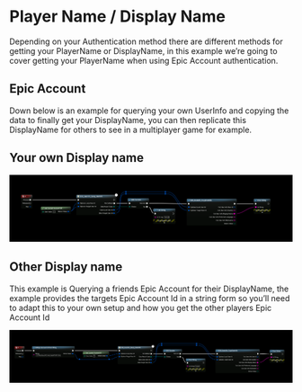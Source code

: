 # Player Name / Display Name
Depending on your Authentication method there are different methods for getting your PlayerName or DisplayName, in this example we’re going to cover getting your PlayerName when using Epic Account authentication.

## Epic Account
Down below is an example for querying your own UserInfo and copying the data to finally get your DisplayName, you can then replicate this DisplayName for others to see in a multiplayer game for example.

## Your own Display name
![Image](../../../static/img/Screenshot-2021-10-17-111429.png)

## Other Display name
This example is Querying a friends Epic Account for their DisplayName, the example provides the targets Epic Account Id in a string form so you’ll need to adapt this to your own setup and how you get the other players Epic Account Id

![Image](../../../static/img/2.png)
